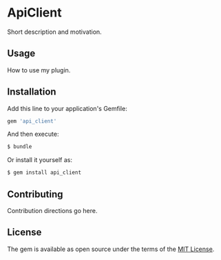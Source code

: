 # ApiClient
Short description and motivation.

## Usage
How to use my plugin.

## Installation
Add this line to your application's Gemfile:

```ruby
gem 'api_client'
```

And then execute:
```bash
$ bundle
```

Or install it yourself as:
```bash
$ gem install api_client
```

## Contributing
Contribution directions go here.

## License
The gem is available as open source under the terms of the [MIT License](http://opensource.org/licenses/MIT).
